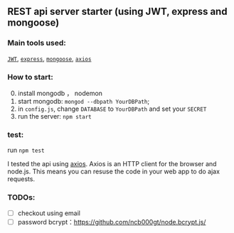 ## REST api server starter (using JWT, express and mongoose)

### Main tools used:

[`JWT`](https://github.com/auth0/node-jsonwebtoken), [`express`](strongloop/express), [`mongoose`](https://github.com/Automattic/mongoose), [`axios`](https://github.com/mzabriskie/axios)

### How to start:

0. install mongodb ， nodemon
1. start mongodb: `mongod --dbpath YourDBPath`;
2. in `config.js`, change `DATABASE` to `YourDBPath` and set your `SECRET`
3. run the server: `npm start`

### test:

run `npm test`

I tested the api using [axios](https://github.com/mzabriskie/axios).
Axios is an HTTP client for the browser and node.js. This means you can resuse the code in your web app to do ajax requests.

### TODOs:

- [ ]  checkout using email
- [ ]  password bcrypt：https://github.com/ncb000gt/node.bcrypt.js/
